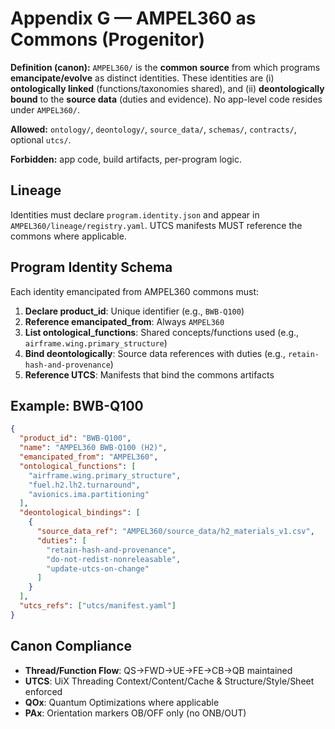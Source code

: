 # Appendix G — AMPEL360 as Commons (Progenitor)

**Definition (canon):** `AMPEL360/` is the **common source** from which programs **emancipate/evolve** as distinct identities. These identities are (i) **ontologically linked** (functions/taxonomies shared), and (ii) **deontologically bound** to the **source data** (duties and evidence). No app-level code resides under `AMPEL360/`.

**Allowed:** `ontology/`, `deontology/`, `source_data/`, `schemas/`, `contracts/`, optional `utcs/`.

**Forbidden:** app code, build artifacts, per-program logic.

## Lineage

Identities must declare `program.identity.json` and appear in `AMPEL360/lineage/registry.yaml`. UTCS manifests MUST reference the commons where applicable.

## Program Identity Schema

Each identity emancipated from AMPEL360 commons must:

1. **Declare product_id**: Unique identifier (e.g., `BWB-Q100`)
2. **Reference emancipated_from**: Always `AMPEL360`
3. **List ontological_functions**: Shared concepts/functions used (e.g., `airframe.wing.primary_structure`)
4. **Bind deontologically**: Source data references with duties (e.g., `retain-hash-and-provenance`)
5. **Reference UTCS**: Manifests that bind the commons artifacts

## Example: BWB-Q100

```json
{
  "product_id": "BWB-Q100",
  "name": "AMPEL360 BWB-Q100 (H2)",
  "emancipated_from": "AMPEL360",
  "ontological_functions": [
    "airframe.wing.primary_structure",
    "fuel.h2.lh2.turnaround",
    "avionics.ima.partitioning"
  ],
  "deontological_bindings": [
    {
      "source_data_ref": "AMPEL360/source_data/h2_materials_v1.csv",
      "duties": [
        "retain-hash-and-provenance",
        "do-not-redist-nonreleasable",
        "update-utcs-on-change"
      ]
    }
  ],
  "utcs_refs": ["utcs/manifest.yaml"]
}
```

## Canon Compliance

- **Thread/Function Flow**: QS→FWD→UE→FE→CB→QB maintained
- **UTCS**: UiX Threading Context/Content/Cache & Structure/Style/Sheet enforced
- **QOx**: Quantum Optimizations where applicable
- **PAx**: Orientation markers OB/OFF only (no ONB/OUT)
